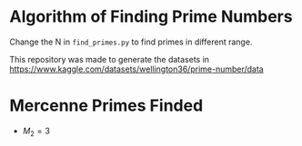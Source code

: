 # Algorithm of Finding Prime Numbers

Change the N in `find_primes.py` to find primes in different range.

This repository was made to generate the datasets in https://www.kaggle.com/datasets/wellington36/prime-number/data


# Mercenne Primes Finded
- $M_2 = 3$ 